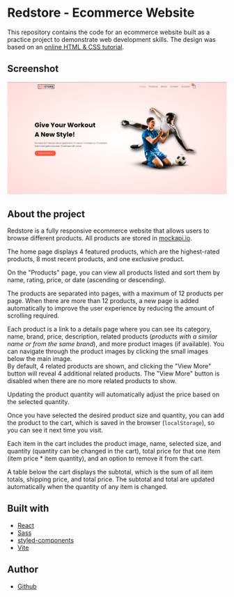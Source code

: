 # Redstore - Ecommerce Website

This repository contains the code for an ecommerce website built as a practice project to demonstrate web development skills. The design was based on an [online HTML & CSS tutorial](https://www.youtube.com/watch?v=yQimoqo0-7g&t=0s).<br />

## Screenshot

![](./preview.png)

## About the project

Redstore is a fully responsive ecommerce website that allows users to browse different products. All products are stored in [mockapi.io](https://mockapi.io/).

The home page displays 4 featured products, which are the highest-rated products, 8 most recent products, and one exclusive product.

On the "Products" page, you can view all products listed and sort them by name, rating, price, or date (ascending or descending).

The products are separated into pages, with a maximum of 12 products per page. When there are more than 12 products, a new page is added automatically to improve the user experience by reducing the amount of scrolling required.

Each product is a link to a details page where you can see its category, name, brand, price, description, related products (_products with a similar name or from the same brand_), and more product images (if available). You can navigate through the product images by clicking the small images below the main image.<br />
By default, 4 related products are shown, and clicking the "View More" button will reveal 4 additional related products. The "View More" button is disabled when there are no more related products to show.

Updating the product quantity will automatically adjust the price based on the selected quantity.

Once you have selected the desired product size and quantity, you can add the product to the cart, which is saved in the browser (`localStorage`), so you can see it next time you visit.

Each item in the cart includes the product image, name, selected size, and quantity (quantity can be changed in the cart), total price for that one item (item price \* item quantity), and an option to remove it from the cart.

A table below the cart displays the subtotal, which is the sum of all item totals, shipping price, and total price. The subtotal and total are updated automatically when the quantity of any item is changed.

## Built with

- [React](https://react.dev/)
- [Sass](https://sass-lang.com/)
- [styled-components](https://styled-components.com/)
- [Vite](https://vitejs.dev/)

## Author

- [Github](https://github.com/boristenkes/)

